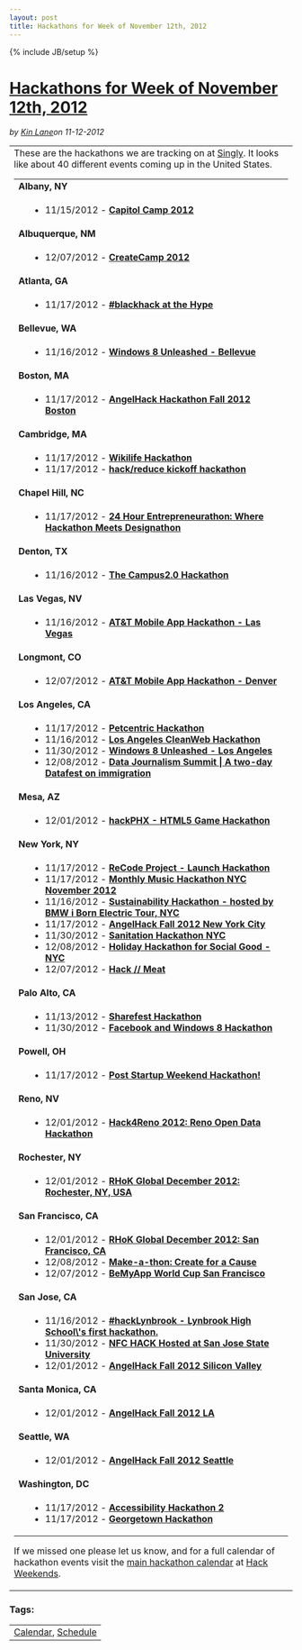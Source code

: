 ---layout: posttitle: Hackathons for Week of November 12th, 2012---{% include JB/setup %}<h1 class="title"><a href="#" rel="bookmark" title="Hackathons for Week of November 12th, 2012">Hackathons for Week of November 12th, 2012</a></h1><i><span class="small">by</span> <a href="https://plus.google.com/106460238807821851374" rel="author">Kin Lane</a><span class="small">on</span> <span class="post-date">11-12-2012</span></i><p></p><table cellspacing="5" cellpadding="5" width="100%">
<tbody>
<tr>
<td>These are the hackathons we are tracking on at&nbsp;<a title="Singly" href="http://www.singly.com/">Singly</a>. It looks like about 40 different events coming up in the United States. 
<table width="90%">
<tbody>
<tr>
<td colspan="2"><strong>Albany, NY</strong></td>
</tr>
<tr>
<td>&nbsp;</td>
<td>
<ul>
<li>11/15/2012 -&nbsp;<strong><a href="http://eventful.com/albany_ny/events/capitol-camp-2012-/E0-001-051828751-0">Capitol Camp 2012</a></strong></li>
</ul>
</td>
</tr>
<tr>
<td colspan="2"><strong>Albuquerque, NM</strong></td>
</tr>
<tr>
<td>&nbsp;</td>
<td>
<ul>
<li>12/07/2012 -&nbsp;<a href="http://createnm2012-srch.eventbrite.com/"><strong>CreateCamp 2012</strong></a></li>
</ul>
</td>
</tr>
<tr>
<td colspan="2"><strong>Atlanta, GA</strong></td>
</tr>
<tr>
<td>&nbsp;</td>
<td>
<ul>
<li>11/17/2012 -&nbsp;<a href="http://blackgirlshack-srch.eventbrite.com/"><strong>#blackhack at the Hype</strong></a></li>
</ul>
</td>
</tr>
<tr>
<td colspan="2"><strong>Bellevue, WA</strong></td>
</tr>
<tr>
<td>&nbsp;</td>
<td>
<ul>
<li>11/16/2012 -&nbsp;<a href="http://www.eventbrite.com/event/4515225160/SRCH"><strong>Windows 8 Unleashed - Bellevue</strong></a></li>
</ul>
</td>
</tr>
<tr>
<td colspan="2"><strong>Boston, MA</strong></td>
</tr>
<tr>
<td>&nbsp;</td>
<td>
<ul>
<li>11/17/2012 -&nbsp;<a href="http://eventful.com/boston_ma/events/angelhack-hackathon-fall-2012-boston-/E0-001-051477043-8?utm_source=apis&amp;utm_medium=apim&amp;utm_campaign=apic"><strong>AngelHack Hackathon Fall 2012 Boston</strong></a></li>
</ul>
</td>
</tr>
<tr>
<td colspan="2"><strong>Cambridge, MA</strong></td>
</tr>
<tr>
<td>&nbsp;</td>
<td>
<ul>
<li>11/17/2012 -&nbsp;<a href="http://wikilifehackathon-srch.eventbrite.com/"><strong>Wikilife Hackathon</strong></a></li>
<li>11/17/2012 -&nbsp;<a href="http://hackreducekickoff-srch.eventbrite.com/"><strong>hack/reduce kickoff hackathon</strong></a></li>
</ul>
</td>
</tr>
<tr>
<td colspan="2"><strong>Chapel Hill, NC</strong></td>
</tr>
<tr>
<td>&nbsp;</td>
<td>
<ul>
<li>11/17/2012 -&nbsp;<strong><a href="http://gewuncentrepreneurathon-eventful.eventbrite.com/r/eventful">24 Hour Entrepreneurathon: Where Hackathon Meets Designathon</a></strong></li>
</ul>
</td>
</tr>
<tr>
<td colspan="2"><strong>Denton, TX</strong></td>
</tr>
<tr>
<td>&nbsp;</td>
<td>
<ul>
<li>11/16/2012 -&nbsp;<a href="http://unt-hackathon2012-srch.eventbrite.com/"><strong>The Campus2.0 Hackathon</strong></a></li>
</ul>
</td>
</tr>
<tr>
<td colspan="2"><strong>Las Vegas, NV</strong></td>
</tr>
<tr>
<td>&nbsp;</td>
<td>
<ul>
<li>11/16/2012 -&nbsp;<a href="http://mobileappvegas-srch.eventbrite.com/"><strong>AT&amp;T Mobile App Hackathon - Las Vegas</strong></a></li>
</ul>
</td>
</tr>
<tr>
<td colspan="2"><strong>Longmont, CO</strong></td>
</tr>
<tr>
<td>&nbsp;</td>
<td>
<ul>
<li>12/07/2012 -&nbsp;<a href="http://mobileappeduden-srch.eventbrite.com/"><strong>AT&amp;T Mobile App Hackathon - Denver</strong></a></li>
</ul>
</td>
</tr>
<tr>
<td colspan="2"><strong>Los Angeles, CA</strong></td>
</tr>
<tr>
<td>&nbsp;</td>
<td>
<ul>
<li>11/17/2012 -&nbsp;<a href="http://petcentrichackathon-srch.eventbrite.com/"><strong>Petcentric Hackathon</strong></a></li>
<li>11/16/2012 -&nbsp;<a href="http://cleanweblosangeles.eventbrite.com/"><strong>Los Angeles CleanWeb Hackathon</strong></a></li>
<li>11/30/2012 -&nbsp;<a href="http://lawin8-srch.eventbrite.com/"><strong>Windows 8 Unleashed - Los Angeles</strong></a></li>
<li>12/08/2012 -&nbsp;<a href="http://hackathonla2012.eventbrite.com/"><strong>Data Journalism Summit | A two-day Datafest on immigration</strong></a></li>
</ul>
</td>
</tr>
<tr>
<td colspan="2"><strong>Mesa, AZ</strong></td>
</tr>
<tr>
<td>&nbsp;</td>
<td>
<ul>
<li>12/01/2012 -&nbsp;<strong><a href="http://eventful.com/mesa/events/hackphx-html5-game-hackathon-/E0-001-051167844-9?utm_source=apis&amp;utm_medium=apim&amp;utm_campaign=apic">hackPHX - HTML5 Game Hackathon</a></strong></li>
</ul>
</td>
</tr>
<tr>
<td colspan="2"><strong>New York, NY</strong></td>
</tr>
<tr>
<td>&nbsp;</td>
<td>
<ul>
<li>11/17/2012 -&nbsp;<a href="http://recodeproject-srch.eventbrite.com/"><strong>ReCode Project - Launch Hackathon</strong></a></li>
<li>11/17/2012 -&nbsp;<a href="http://monthlymusichackathonnycnov2012-srch.eventbrite.com/"><strong>Monthly Music Hackathon NYC November 2012</strong></a></li>
<li>11/16/2012 -&nbsp;<a href="http://sustainhack-srch.eventbrite.com/"><strong>Sustainability Hackathon - hosted by BMW i Born Electric Tour, NYC</strong></a></li>
<li>11/17/2012 -&nbsp;<a href="http://eventful.com/newyork_ny/events/angelhack-fall-2012-new-york-city-/E0-001-051492699-4?utm_source=apis&amp;utm_medium=apim&amp;utm_campaign=apic"><strong>AngelHack Fall 2012 New York City</strong></a></li>
<li>11/30/2012 -&nbsp;<a href="http://sanhacknyc-srch.eventbrite.com/"><strong>Sanitation Hackathon NYC</strong></a></li>
<li>12/08/2012 -&nbsp;<a href="http://wvnyc-holiday-hackathon-srch.eventbrite.com/"><strong>Holiday Hackathon for Social Good - NYC</strong></a></li>
<li>12/07/2012 -&nbsp;<a href="http://hackmeat-srch.eventbrite.com/"><strong>Hack // Meat</strong></a></li>
</ul>
</td>
</tr>
<tr>
<td colspan="2"><strong>Palo Alto, CA</strong></td>
</tr>
<tr>
<td>&nbsp;</td>
<td>
<ul>
<li>11/13/2012 -&nbsp;<a href="http://sharefest-srch.eventbrite.com/"><strong>Sharefest Hackathon</strong></a></li>
<li>11/30/2012 -&nbsp;<a href="http://fbwindows8hack-srch.eventbrite.com/"><strong>Facebook and Windows 8 Hackathon</strong></a></li>
</ul>
</td>
</tr>
<tr>
<td colspan="2"><strong>Powell, OH</strong></td>
</tr>
<tr>
<td>&nbsp;</td>
<td>
<ul>
<li>11/17/2012 -&nbsp;<a href="http://www.eventbrite.com/event/4412716554/SRCH"><strong>Post Startup Weekend Hackathon!</strong></a></li>
</ul>
</td>
</tr>
<tr>
<td colspan="2"><strong>Reno, NV</strong></td>
</tr>
<tr>
<td>&nbsp;</td>
<td>
<ul>
<li>12/01/2012 -&nbsp;<a href="http://hack4reno2012-srch.eventbrite.com/"><strong>Hack4Reno 2012: Reno Open Data Hackathon</strong></a></li>
</ul>
</td>
</tr>
<tr>
<td colspan="2"><strong>Rochester, NY</strong></td>
</tr>
<tr>
<td>&nbsp;</td>
<td>
<ul>
<li>12/01/2012 -&nbsp;<a href="http://rhoktheroc2012-srch.eventbrite.com/"><strong>RHoK Global December 2012: Rochester, NY, USA</strong></a></li>
</ul>
</td>
</tr>
<tr>
<td colspan="2"><strong>San Francisco, CA</strong></td>
</tr>
<tr>
<td>&nbsp;</td>
<td>
<ul>
<li>12/01/2012 -&nbsp;<a href="http://rhoksfdec2012-srch.eventbrite.com/"><strong>RHoK Global December 2012: San Francisco, CA</strong></a></li>
<li>12/08/2012 -&nbsp;<a href="http://make-a-thon-srch.eventbrite.com/"><strong>Make-a-thon: Create for a Cause</strong></a></li>
<li>12/07/2012 -&nbsp;<a href="http://bmaworldcup-srch.eventbrite.com/"><strong>BeMyApp World Cup San Francisco</strong></a></li>
</ul>
</td>
</tr>
<tr>
<td colspan="2"><strong>San Jose, CA</strong></td>
</tr>
<tr>
<td>&nbsp;</td>
<td>
<ul>
<li>11/16/2012 -&nbsp;<a href="http://eventful.com/sanjose_ca/events/hacklynbrook-lynbrook-high-schools-first-hackat-/E0-001-051658193-5"><strong>#hackLynbrook - Lynbrook High School\'s first hackathon.</strong></a></li>
<li>11/30/2012 -&nbsp;<a href="http://sjsunfchackathon-srch.eventbrite.com/"><strong>NFC HACK Hosted at San Jose State University</strong></a></li>
<li>12/01/2012 -&nbsp;<a href="http://eventful.com/sanjose_ca/events/angelhack-fall-2012-silicon-valley-/E0-001-051475440-3"><strong>AngelHack Fall 2012 Silicon Valley</strong></a></li>
</ul>
</td>
</tr>
<tr>
<td colspan="2"><strong>Santa Monica, CA</strong></td>
</tr>
<tr>
<td>&nbsp;</td>
<td>
<ul>
<li>12/01/2012 -&nbsp;<a href="http://laangelhack-srch.eventbrite.com/"><strong>AngelHack Fall 2012 LA</strong></a></li>
</ul>
</td>
</tr>
<tr>
<td colspan="2"><strong>Seattle, WA</strong></td>
</tr>
<tr>
<td>&nbsp;</td>
<td>
<ul>
<li>12/01/2012 -&nbsp;<a href="http://eventful.com/seattle_wa/events/angelhack-fall-2012-seattle-/E0-001-051477038-6"><strong>AngelHack Fall 2012 Seattle</strong></a></li>
</ul>
</td>
</tr>
<tr>
<td colspan="2"><strong>Washington, DC</strong></td>
</tr>
<tr>
<td>&nbsp;</td>
<td>
<ul>
<li>11/17/2012 -&nbsp;<strong><a href="http://accessibilityhackathon2-srch.eventbrite.com/">Accessibility Hackathon 2</a></strong></li>
<li>11/17/2012 -&nbsp;<a href="http://guhackathon-eventful.eventbrite.com/r/eventful"><strong>Georgetown Hackathon</strong></a></li>
</ul>
</td>
</tr>
</tbody>
</table>
<p>If we missed one please let us know, and for a full calendar of hackathon events visit the&nbsp;<a title="Hackathon Calendar" href="http://landscapemonitoring.laneworks.net/">main hackathon calendar</a>&nbsp;at&nbsp;<a title="Hack Weekends" href="http://hackweekends.com/">Hack Weekends</a>.</p>
</td>
</tr>
</tbody>
</table><h3>Tags:</h3><center><table cellpadding="5" cellspacing="5" width="90%" border="0"><tr><td><a href="/blog/tag.php?Search_Tag=Calendar">Calendar</a>, <a href="/blog/tag.php?Search_Tag=Schedule">Schedule</a></td></tr></table><br />